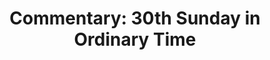 ---
title: "Commentary: 30th Sunday in Ordinary Time"
layout: reader
description: "Theme: Love of God and neighbour"
feature_image: posts/commentary-ordinary-time.jpg
category: commentary
published: true
---